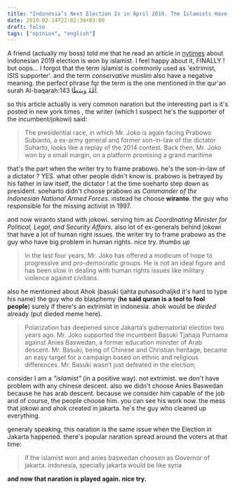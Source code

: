 ```yaml
---
title: "Indonesia’s Next Election Is in April 2019. The Islamists Have Already Won. Really ?"
date: 2019-02-14T22:02:39+03:00
draft: false
tags: ["opinion", "english"]
---
```


 A friend (actually my boss) told me that he read an article in [nytimes](https://www.nytimes.com/2019/02/14/opinion/indonesia-election-religion-islam-islamists.html) about indonesian 2019 election is won by islamist. I feel happy about it, FINALLY ! but oops... I forgot that the term islamist is commonly used as 'extrimist, ISIS supporter'. and the term *conservative muslim* also have a negative meaning. the perfect phrase for the term is the one mentioned in the qur'an surah Al-baqarah:143 أُمَّةً وَسَطًا.  

so this article actually is very common naration but the interesting part is it's posted in new york times , the writer (which I suspect he's the supporter of the incumbent/jokowi) said:

> The presidential race, in which Mr. Joko is again facing Prabowo Subianto, a ex-army general and former son-in-law of the dictator Suharto, looks like a replay of the 2014 contest. Back then, Mr. Joko won by a small margin, on a platform promising a grand maritime 

that's the part when the writer try to frame prabowo. he's the son-in-law of a dictator ? YES. what other people didn't know is. prabowo is betrayed by his father in law itself, the dictator ! at the time soeharto step down as president. soeharto didn't choose prabowo as *Commander of the Indonesian National Armed Forces*. instead he choose **wiranto**. the guy who responsible for the missing activist in 1997.

and now wiranto stand with jokowi. serving him as *Coordinating Minister for Political, Legal, and Security Affairs*. also lot of ex-generals behind jokowi that have a lot of human right issues. the writer try to frame prabowo as the guy who have big problem in human rights. nice try. *thumbs up*

> In the last four years, Mr. Joko has offered a modicum of hope to progressive and pro-democratic groups. He is not an ideal figure and has been slow in dealing with human rights issues like military violence against civilians.

also he mentioned about Ahok (basuki tjahta puhasudhaljkd it's hard to type his name) the guy who do blasphemy (**he said quran is a tool to fool people**) surely if there's an extrimist in indonesia. ahok would be *dieded* already (put dieded meme here). 

> Polarization has deepened since Jakarta’s gubernatorial election two years ago. Mr. Joko supported the incumbent Basuki Tjahaja Purnama against Anies Baswedan, a former education minister of Arab descent. Mr. Basuki, being of Chinese and Christian heritage, became an easy target for a campaign based on ethnic and religious differences. Mr. Basuki wasn’t just defeated in the election;

consider I am a *"islamist"* (in a positive way). not extrimist. we don't have problem with any chinese descent. also we didn't choose Anies Baswedan because he has arab descent. because we consider him capable of the job and of course, the people choose him. you can see his work now. the mess that jokowi and ahok created in jakarta. he's the guy who cleaned up everything.

generaly speaking, this naration is the same issue when the Election in Jakarta happened. there's popular naration spread around the voters at that time: 

> if the islamist won and anies baswedan choosen as Governor of jakarta. indonesia, specially jakarta would be like syria 

**and now that naration is played again. nice try.**

